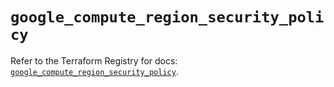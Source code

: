 # `google_compute_region_security_policy`

Refer to the Terraform Registry for docs: [`google_compute_region_security_policy`](https://registry.terraform.io/providers/hashicorp/google-beta/6.43.0/docs/resources/google_compute_region_security_policy).
